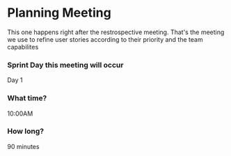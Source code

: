 # Planning Meeting
This one happens right after the restrospective meeting. That's the meeting we use to refine user stories according to their priority and the team capabilites

### Sprint Day this meeting will occur

Day 1

### What time?

10:00AM

### How long?

90 minutes

